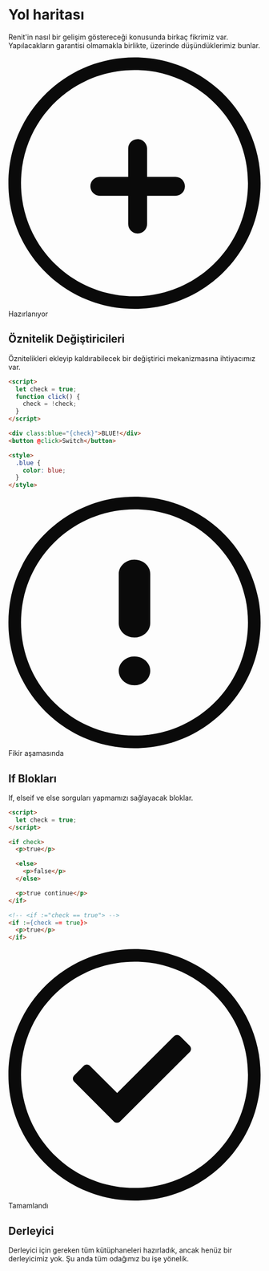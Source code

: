# Yol haritası

Renit'in nasıl bir gelişim göstereceği konusunda birkaç fikrimiz var. Yapılacakların garantisi olmamakla birlikte, üzerinde düşündüklerimiz bunlar.

<div class="road ready">
  <div class="message">
    <p><svg version="1.1" xmlns="http://www.w3.org/2000/svg" x="0" y="0" viewBox="0 0 128 128" style="enable-background:new 0 0 128 128" xml:space="preserve"><g id="row1_1_"><g id="_x36__2_"><path class="st2" d="M64 .3C28.7.3 0 28.8 0 64s28.7 63.7 64 63.7 64-28.5 64-63.7S99.3.3 64 .3zm0 121C32.2 121.3 6.4 95.7 6.4 64 6.4 32.3 32.2 6.7 64 6.7s57.6 25.7 57.6 57.3c0 31.7-25.8 57.3-57.6 57.3zm20.8-60.5H70.4V46.5c0-2.6-2.2-4.8-4.8-4.8-2.7 0-4.8 2.1-4.8 4.8v14.3H46.4c-2.7 0-4.8 2.1-4.8 4.8 0 2.6 2.1 4.8 4.8 4.8h14.4v14.3c0 2.6 2.1 4.8 4.8 4.8 2.6 0 4.8-2.1 4.8-4.8V70.4h14.4c2.6 0 4.8-2.1 4.8-4.8 0-2.6-2.1-4.8-4.8-4.8z"/></g></g></svg><span>Hazırlanıyor</span></p>
  </div>
  <div class="content">
    <h2>Öznitelik Değiştiricileri</h2>
    <p class="mb-1">Öznitelikleri ekleyip kaldırabilecek bir değiştirici mekanizmasına ihtiyacımız var.</p>

```html
<script>
  let check = true;
  function click() {
    check = !check;
  }
</script>

<div class:blue="{check}">BLUE!</div>
<button @click>Switch</button>

<style>
  .blue {
    color: blue;
  }
</style>
```

  </div>
</div>

<div class="road idea">
  <div class="message">
    <p><svg version="1.1" xmlns="http://www.w3.org/2000/svg" x="0" y="0" viewBox="0 0 128 128" style="enable-background:new 0 0 128 128" xml:space="preserve"><g id="row1_1_"><g id="_x33__2_"><path class="st2" d="M64 32.2c-4.4 0-8 3.3-8 7.3v24.8c0 4.1 3.6 7.3 8 7.3s8-3.3 8-7.3V39.5c0-4.1-3.6-7.3-8-7.3zM64 .3C28.7.3 0 28.8 0 64s28.7 63.7 64 63.7 64-28.5 64-63.7S99.3.3 64 .3zm0 121C32.2 121.3 6.4 95.7 6.4 64 6.4 32.3 32.2 6.7 64 6.7s57.6 25.7 57.6 57.3c0 31.7-25.8 57.3-57.6 57.3zm0-40.1c-4.4 0-8 3.3-8 7.3s3.6 7.3 8 7.3 8-3.3 8-7.3-3.6-7.3-8-7.3z" id="alert_transparent"/></g></g></svg><span>Fikir aşamasında</span></p>
  </div>
  <div class="content">
    <h2>If Blokları</h2>
    <p class="mb-1">If, elseif ve else sorguları yapmamızı sağlayacak bloklar.</p>

```html
<script>
  let check = true;
</script>

<if check>
  <p>true</p>

  <else>
    <p>false</p>
  </else>

  <p>true continue</p>
</if>

<!-- <if :="check == true"> -->
<if :={check == true}>
  <p>true</p>
</if>
```

  </div>
</div>

<div class="road completed">
  <div class="message">
    <p><svg version="1.1" id="icons_1_" xmlns="http://www.w3.org/2000/svg" x="0" y="0" viewBox="0 0 128 128" style="enable-background:new 0 0 128 128" xml:space="preserve"><style>.st0{display:none}.st1{display:inline}.st2{fill:#0a0a0a}</style><g id="row1_1_"><g id="_x35__2_"><path class="st2" d="M64 .3C28.7.3 0 28.8 0 64s28.7 63.7 64 63.7 64-28.5 64-63.7S99.3.3 64 .3zm0 121C32.2 121.3 6.4 95.7 6.4 64 6.4 32.3 32.2 6.7 64 6.7s57.6 25.7 57.6 57.3c0 31.7-25.8 57.3-57.6 57.3zm23.2-76.8c-.9-.9-2.3-.9-3.2 0L55.2 73.2 41.4 59.5c-.9-.9-2.3-.9-3.2 0l-4.8 4.8c-.9.9-.9 2.3 0 3.2l15.3 15.3 3.3 3.3.8.8.7.7c.9.9 2.3.9 3.2 0L92 52.5c.9-.9.9-2.3 0-3.2l-4.8-4.8z" id="error_transparent_copy"/></g></g></svg><span>Tamamlandı</span></p>
  </div>
  <div class="content">
    <h2>Derleyici</h2>
    <p>Derleyici için gereken tüm kütüphaneleri hazırladık, ancak henüz bir derleyicimiz yok. Şu anda tüm odağımız bu işe yönelik.</p>
  </div>
</div>
